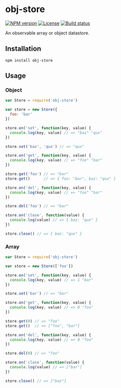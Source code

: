# obj-store

[![NPM version][npm-img]][npm-url]
[![License][license-img]][license-url]
[![Build status][travis-img]][travis-url]

An observable array or object datastore.

## Installation

```
npm install obj-store
```

## Usage

### Object

``` javascript
var Store = require('obj-store')

var store = new Store({
  foo: 'bar'
})

store.on('set', function(key, value) {
  console.log(key, value) // => "baz" "qux"
})

store.set('baz', 'qux') // => "qux"

store.on('get', function(key, value) {
  console.log(key, value) // => "foo" "bar"
})

store.get('foo') // => "bar"
store.get()      // => { foo: "bar", baz: "qux" }

store.on('del', function(key, value) {
  console.log(key, value) // => "foo" "bar"
})

store.del('foo') // => "bar"

store.on('close', function(value) {
  console.log(value) // => { baz: "qux" }
})

store.close() // => { baz: "qux" }
```

### Array

``` javascript
var Store = require('obj-store')

var store = new Store(['foo'])

store.on('set', function(key, value) {
  console.log(key, value) // => 1 "bar"
})

store.set('bar') // => "bar"

store.on('get', function(key, value) {
  console.log(key, value) // => 0 "foo"
})

store.get(0) // => "foo"
store.get()  // => ["foo", "bar"]

store.on('del', function(key, value) {
  console.log(key, value) // => 0 "foo"
})

store.del(0) // => "foo"

store.on('close', function(value) {
  console.log(value) // => ["bar"]
})

store.close() // => ["baz"]
```

[npm-img]: https://img.shields.io/npm/v/obj-store.svg?style=flat-square
[npm-url]: https://npmjs.org/package/obj-store
[license-img]: http://img.shields.io/npm/l/obj-store.svg?style=flat-square
[license-url]: LICENSE
[travis-img]: https://img.shields.io/travis/gummesson/obj-store.svg?style=flat-square
[travis-url]: https://travis-ci.org/gummesson/obj-store
